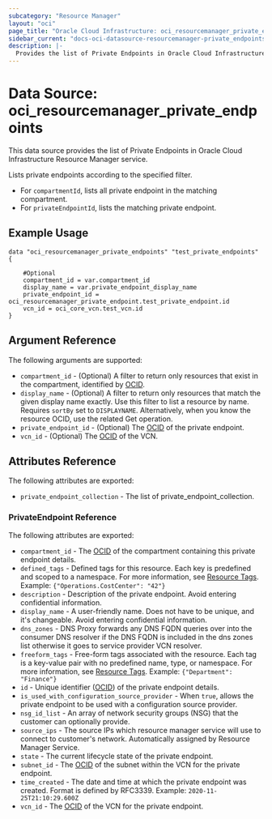 ```yaml
---
subcategory: "Resource Manager"
layout: "oci"
page_title: "Oracle Cloud Infrastructure: oci_resourcemanager_private_endpoints"
sidebar_current: "docs-oci-datasource-resourcemanager-private_endpoints"
description: |-
  Provides the list of Private Endpoints in Oracle Cloud Infrastructure Resource Manager service
---
```


# Data Source: oci_resourcemanager_private_endpoints
This data source provides the list of Private Endpoints in Oracle Cloud Infrastructure Resource Manager service.

Lists private endpoints according to the specified filter.
- For `compartmentId`, lists all private endpoint in the matching compartment.
- For `privateEndpointId`, lists the matching private endpoint.


## Example Usage

```hcl
data "oci_resourcemanager_private_endpoints" "test_private_endpoints" {

	#Optional
	compartment_id = var.compartment_id
	display_name = var.private_endpoint_display_name
	private_endpoint_id = oci_resourcemanager_private_endpoint.test_private_endpoint.id
	vcn_id = oci_core_vcn.test_vcn.id
}
```

## Argument Reference

The following arguments are supported:

* `compartment_id` - (Optional) A filter to return only resources that exist in the compartment, identified by [OCID](https://docs.cloud.oracle.com/iaas/Content/General/Concepts/identifiers.htm). 
* `display_name` - (Optional) A filter to return only resources that match the given display name exactly. Use this filter to list a resource by name. Requires `sortBy` set to `DISPLAYNAME`. Alternatively, when you know the resource OCID, use the related Get operation. 
* `private_endpoint_id` - (Optional) The [OCID](https://docs.cloud.oracle.com/iaas/Content/General/Concepts/identifiers.htm) of the private endpoint. 
* `vcn_id` - (Optional) The [OCID](https://docs.cloud.oracle.com/iaas/Content/General/Concepts/identifiers.htm) of the VCN.


## Attributes Reference

The following attributes are exported:

* `private_endpoint_collection` - The list of private_endpoint_collection.

### PrivateEndpoint Reference

The following attributes are exported:

* `compartment_id` - The [OCID](https://docs.cloud.oracle.com/iaas/Content/General/Concepts/identifiers.htm) of the compartment containing this private endpoint details.
* `defined_tags` - Defined tags for this resource. Each key is predefined and scoped to a namespace. For more information, see [Resource Tags](https://docs.cloud.oracle.com/iaas/Content/General/Concepts/resourcetags.htm). Example: `{"Operations.CostCenter": "42"}` 
* `description` - Description of the private endpoint. Avoid entering confidential information.
* `display_name` - A user-friendly name. Does not have to be unique, and it's changeable. Avoid entering confidential information.
* `dns_zones` - DNS Proxy forwards any DNS FQDN queries over into the consumer DNS resolver if the DNS FQDN is included in the dns zones list otherwise it goes to service provider VCN resolver. 
* `freeform_tags` - Free-form tags associated with the resource. Each tag is a key-value pair with no predefined name, type, or namespace. For more information, see [Resource Tags](https://docs.cloud.oracle.com/iaas/Content/General/Concepts/resourcetags.htm). Example: `{"Department": "Finance"}` 
* `id` - Unique identifier ([OCID](https://docs.cloud.oracle.com/iaas/Content/General/Concepts/identifiers.htm)) of the private endpoint details.
* `is_used_with_configuration_source_provider` - When `true`, allows the private endpoint to be used with a configuration source provider.
* `nsg_id_list` - An array of network security groups (NSG) that the customer can optionally provide.
* `source_ips` - The source IPs which resource manager service will use to connect to customer's network. Automatically assigned by Resource Manager Service.
* `state` - The current lifecycle state of the private endpoint. 
* `subnet_id` - The [OCID](https://docs.cloud.oracle.com/iaas/Content/General/Concepts/identifiers.htm) of the subnet within the VCN for the private endpoint.
* `time_created` - The date and time at which the private endpoint was created. Format is defined by RFC3339. Example: `2020-11-25T21:10:29.600Z` 
* `vcn_id` - The [OCID](https://docs.cloud.oracle.com/iaas/Content/General/Concepts/identifiers.htm) of the VCN for the private endpoint.


